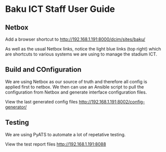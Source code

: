 # Baku ICT Staff User Guide

## Netbox
Add a browser shortcut to http://192.168.1.191:8000/dcim/sites/baku/

As well as the usual Netbox links, notice the light blue links (top right) which are shortcuts to various systems we are using to manage the stadium ICT.

## Build and COnfiguration
We are using Netbox as our source of truth and therefore all config is applied first to netbox. We then can use an Ansible script to pull the configuration from Netbox and generate interface configuration files.

View the last generated config files
http://192.168.1.191:8002/config-generator/

## Testing
We are using PyATS to automate a lot of repetative testing. 

View the test report files
http://192.168.1.191:8088
